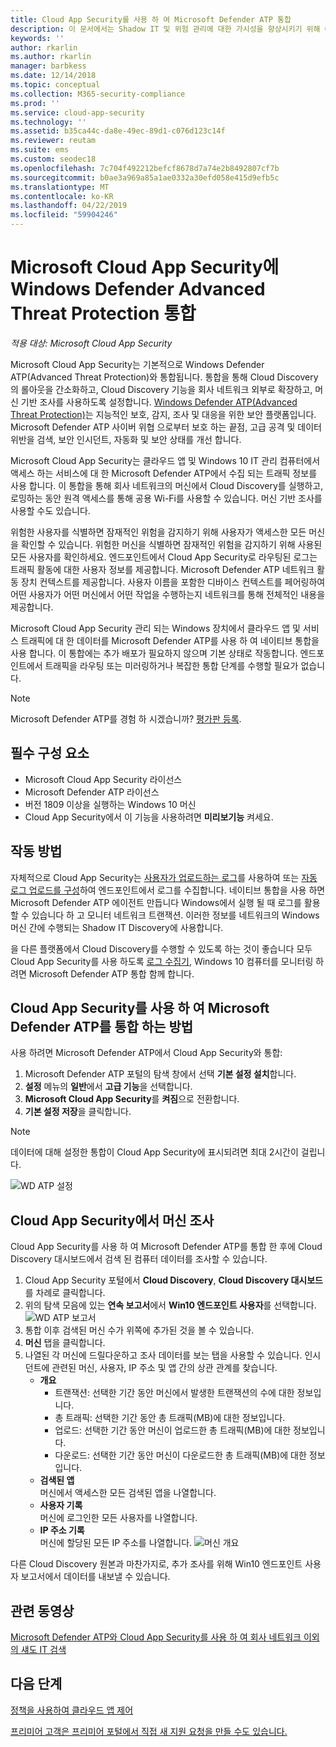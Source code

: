 ```yaml
---
title: Cloud App Security를 사용 하 여 Microsoft Defender ATP 통합
description: 이 문서에서는 Shadow IT 및 위험 관리에 대한 가시성을 향상시키기 위해 Cloud App Security와 Windows Defender Advanced Threat Protection을 통합하는 방법을 설명합니다.
keywords: ''
author: rkarlin
ms.author: rkarlin
manager: barbkess
ms.date: 12/14/2018
ms.topic: conceptual
ms.collection: M365-security-compliance
ms.prod: ''
ms.service: cloud-app-security
ms.technology: ''
ms.assetid: b35ca44c-da8e-49ec-89d1-c076d123c14f
ms.reviewer: reutam
ms.suite: ems
ms.custom: seodec18
ms.openlocfilehash: 7c704f492212befcf8678d7a74e2b8492807cf7b
ms.sourcegitcommit: b0ae3a969a85a1ae0332a30efd058e415d9efb5c
ms.translationtype: MT
ms.contentlocale: ko-KR
ms.lasthandoff: 04/22/2019
ms.locfileid: "59904246"
---
```

# <a name="windows-defender-advanced-threat-protection-integration-with-microsoft-cloud-app-security"></a>Microsoft Cloud App Security에 Windows Defender Advanced Threat Protection 통합

*적용 대상: Microsoft Cloud App Security*

Microsoft Cloud App Security는 기본적으로 Windows Defender ATP(Advanced Threat Protection)와 통합됩니다. 통합을 통해 Cloud Discovery의 롤아웃을 간소화하고, Cloud Discovery 기능을 회사 네트워크 외부로 확장하고, 머신 기반 조사를 사용하도록 설정합니다. [Windows Defender ATP(Advanced Threat Protection)](https://docs.microsoft.com/windows/security/threat-protection/windows-defender-atp/windows-defender-advanced-threat-protection)는 지능적인 보호, 감지, 조사 및 대응을 위한 보안 플랫폼입니다. Microsoft Defender ATP 사이버 위협 으로부터 보호 하는 끝점, 고급 공격 및 데이터 위반을 검색, 보안 인시던트, 자동화 및 보안 상태를 개선 합니다.

Microsoft Cloud App Security는 클라우드 앱 및 Windows 10 IT 관리 컴퓨터에서 액세스 하는 서비스에 대 한 Microsoft Defender ATP에서 수집 되는 트래픽 정보를 사용 합니다. 이 통합을 통해 회사 네트워크의 머신에서 Cloud Discovery를 실행하고, 로밍하는 동안 원격 액세스를 통해 공용 Wi-Fi를 사용할 수 있습니다. 머신 기반 조사를 사용할 수도 있습니다.

위험한 사용자를 식별하면 잠재적인 위험을 감지하기 위해 사용자가 액세스한 모든 머신을 확인할 수 있습니다. 위험한 머신을 식별하면 잠재적인 위험을 감지하기 위해 사용된 모든 사용자를 확인하세요. 엔드포인트에서 Cloud App Security로 라우팅된 로그는 트래픽 활동에 대한 사용자 정보를 제공합니다. Microsoft Defender ATP 네트워크 활동 장치 컨텍스트를 제공합니다. 사용자 이름을 포함한 디바이스 컨텍스트를 페어링하여 어떤 사용자가 어떤 머신에서 어떤 작업을 수행하는지 네트워크를 통해 전체적인 내용을 제공합니다.

Microsoft Cloud App Security 관리 되는 Windows 장치에서 클라우드 앱 및 서비스 트래픽에 대 한 데이터를 Microsoft Defender ATP를 사용 하 여 네이티브 통합을 사용 합니다. 이 통합에는 추가 배포가 필요하지 않으며 기본 상태로 작동합니다. 엔드포인트에서 트래픽을 라우팅 또는 미러링하거나 복잡한 통합 단계를 수행할 필요가 없습니다.

> [!NOTE]
> Microsoft Defender ATP를 경험 하 시겠습니까? [평가판 등록](https://www.microsoft.com/WindowsForBusiness/windows-atp?ocid=docs-wdatp-assignaccess-abovefoldlink).
>


## <a name="prerequisites"></a>필수 구성 요소

- Microsoft Cloud App Security 라이선스
- Microsoft Defender ATP 라이선스
- 버전 1809 이상을 실행하는 Windows 10 머신
- Cloud App Security에서 이 기능을 사용하려면 **미리보기능** 켜세요.

## <a name="how-it-works"></a>작동 방법

자체적으로 Cloud App Security는 [사용자가 업로드하는 로그](create-snapshot-cloud-discovery-reports.md)를 사용하여 또는 [자동 로그 업로드를 구성](discovery-docker.md)하여 엔드포인트에서 로그를 수집합니다. 네이티브 통합을 사용 하면 Microsoft Defender ATP 에이전트 만듭니다 Windows에서 실행 될 때 로그를 활용할 수 있습니다 하 고 모니터 네트워크 트랜잭션. 이러한 정보를 네트워크의 Windows 머신 간에 수행되는 Shadow IT Discovery에 사용합니다.

을 다른 플랫폼에서 Cloud Discovery를 수행할 수 있도록 하는 것이 좋습니다 모두 Cloud App Security를 사용 하도록 [로그 수집기](discovery-docker.md), Windows 10 컴퓨터를 모니터링 하려면 Microsoft Defender ATP 통합 함께 합니다.

## <a name="how-to-integrate-microsoft-defender-atp-with-cloud-app-security"></a>Cloud App Security를 사용 하 여 Microsoft Defender ATP를 통합 하는 방법

사용 하려면 Microsoft Defender ATP에서 Cloud App Security와 통합:

1. Microsoft Defender ATP 포털의 탐색 창에서 선택 **기본 설정 설치**합니다.
2. **설정** 메뉴의 **일반**에서 **고급 기능**을 선택합니다.
3. **Microsoft Cloud App Security**를 **켜짐**으로 전환합니다.
4. **기본 설정 저장**을 클릭합니다.

>[!NOTE]
> 데이터에 대해 설정한 통합이 Cloud App Security에 표시되려면 최대 2시간이 걸립니다.
>

   ![WD ATP 설정](./media/wdatp-settings.png)

## <a name="investigate-machines-in-cloud-app-security"></a>Cloud App Security에서 머신 조사

Cloud App Security를 사용 하 여 Microsoft Defender ATP를 통합 한 후에 Cloud Discovery 대시보드에서 검색 된 컴퓨터 데이터를 조사할 수 있습니다.

1. Cloud App Security 포털에서 **Cloud Discovery**, **Cloud Discovery 대시보드**를 차례로 클릭합니다.
2. 위의 탐색 모음에 있는 **연속 보고서**에서 **Win10 엔드포인트 사용자**를 선택합니다.
  ![WD ATP 보고서](./media/win10-dashboard-report.png)
3. 통합 이후 검색된 머신 수가 위쪽에 추가된 것을 볼 수 있습니다.
4. **머신** 탭을 클릭합니다.
5. 나열된 각 머신에 드릴다운하고 조사 데이터를 보는 탭을 사용할 수 있습니다. 인시던트에 관련된 머신, 사용자, IP 주소 및 앱 간의 상관 관계를 찾습니다.
   - **개요**
      - 트랜잭션: 선택한 기간 동안 머신에서 발생한 트랜잭션의 수에 대한 정보입니다.
      - 총 트래픽: 선택한 기간 동안 총 트래픽(MB)에 대한 정보입니다.
     - 업로드: 선택한 기간 동안 머신이 업로드한 총 트래픽(MB)에 대한 정보입니다.
     - 다운로드: 선택한 기간 동안 머신이 다운로드한 총 트래픽(MB)에 대한 정보입니다.
   - **검색된 앱**<br>
  머신에서 액세스한 모든 검색된 앱을 나열합니다.
   - **사용자 기록**<br>
    머신에 로그인한 모든 사용자를 나열합니다.
   - **IP 주소 기록**<br>
    머신에 할당된 모든 IP 주소를 나열합니다.
 ![머신 개요](./media/machines-overview.png)
 
다른 Cloud Discovery 원본과 마찬가지로, 추가 조사를 위해 Win10 엔드포인트 사용자 보고서에서 데이터를 내보낼 수 있습니다. 


## <a name="related-videos"></a>관련 동영상

[Microsoft Defender ATP와 Cloud App Security를 사용 하 여 회사 네트워크 이외의 섀도 IT 검색](https://www.youtube.com/watch?v=f8hbvbY1Hnc)  

## <a name="next-steps"></a>다음 단계 
[정책을 사용하여 클라우드 앱 제어](control-cloud-apps-with-policies.md) 

[프리미어 고객은 프리미어 포털에서 직접 새 지원 요청을 만들 수도 있습니다.](https://premier.microsoft.com/)  
  

